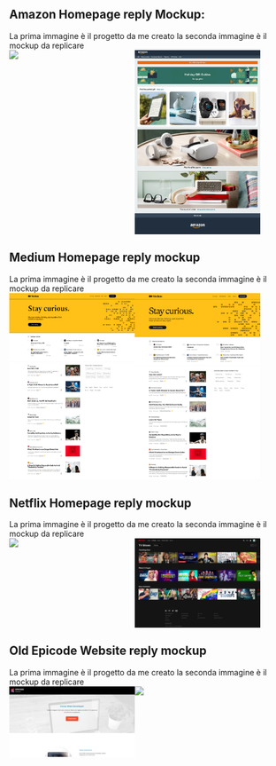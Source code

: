 <h2>Amazon Homepage reply Mockup:</h2>
    La prima immagine è il progetto da me creato la seconda immagine è il mockup da replicare
    <div style="display: flex;">    
        <img src="./Project Amazon Homepage/Amazon Page/assets/images/My Amazon Homepage.png" width="45%"/>
        <img src="./Project Amazon Homepage/Amazon Page/mockup.jpg" width="45%" />
    </div>    
<h2>Medium Homepage reply mockup</h2>
    La prima immagine è il progetto da me creato la seconda immagine è il mockup da replicare
    <div style="display: flex;">    
        <img src="./Project Medium Homepage Responsive/assets/imgs/My Medium project.png" width="45%"/>
        <img src="./Project Medium Homepage Responsive/Mockup/screencapture-desktop.png" width="45%" />
    </div>          
 <h2>Netflix Homepage reply mockup</h2>
    La prima immagine è il progetto da me creato la seconda immagine è il mockup da replicare
    <div style="display: flex;">    
        <img src="./Project Netflix-Fakeflix/assets/img/My Fakeflix Homepage.png" width="45%"/>
        <img src="./Project Netflix-Fakeflix/assets/img/netflix-home.png" width="45%" />
    </div>    
<h2>Old Epicode Website reply mockup</h2>
    La prima immagine è il progetto da me creato la seconda immagine è il mockup da replicare
    <div style="display: flex;">    
        <img src="./Project Old Epicode Website/Assets/images/My Epicode project.png" width="45%"/>
        <img src="./Project Old Epicode Website/Assets/Mockups/layout-desktop.png" width="45%" />
    </div>           